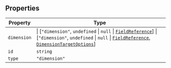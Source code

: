 ## Properties

| Property                           | Type                                                                                                                                                                                                                             |
| ---------------------------------- | -------------------------------------------------------------------------------------------------------------------------------------------------------------------------------------------------------------------------------- |
| <a id="dimension"></a> `dimension` | \| \[`"dimension"`, `undefined` \| `null` \| [`FieldReference`](FieldReference.md)\] \| \[`"dimension"`, `undefined` \| `null` \| [`FieldReference`](FieldReference.md), [`DimensionTargetOptions`](DimensionTargetOptions.md)\] |
| <a id="id"></a> `id`               | `string`                                                                                                                                                                                                                         |
| <a id="type"></a> `type`           | `"dimension"`                                                                                                                                                                                                                    |
